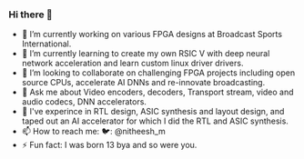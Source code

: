 ### Hi there 👋

- 🔭 I’m currently working on various FPGA designs at Broadcast Sports International.
- 🌱 I’m currently learning to create my own RSIC V with deep neural network acceleration and learn custom linux driver drivers.
- 👯 I’m looking to collaborate on challenging FPGA projects including open source CPUs, accelerate AI DNNs and re-innovate broadcasting. 
- 💬 Ask me about Video encoders, decoders, Transport stream, video and audio codecs, DNN accelerators.
- 💼 I've experince in RTL design, ASIC synthesis and layout design, and taped out an AI accelerator for which I did the RTL and ASIC synthesis. 
- 📫 How to reach me: 🐦: @nitheesh_m 
- ⚡ Fun fact: I was born 13 bya and so were you.
<!--
**nitheeshkm/nitheeshkm** is a ✨ _special_ ✨ repository because its `README.md` (this file) appears on your GitHub profile.

Here are some ideas to get you started:

- 🔭 I’m currently working on ...
- 🌱 I’m currently learning ...
- 👯 I’m looking to collaborate on ...
- 🤔 I’m looking for help with ...
- 💬 Ask me about ...
- 📫 How to reach me: ...
- 😄 Pronouns: ...
- ⚡ Fun fact: ...
-->
